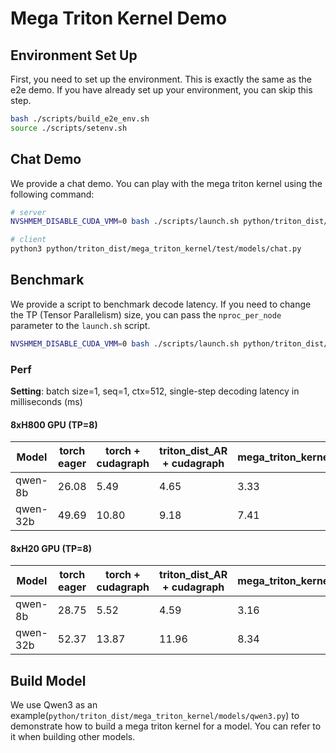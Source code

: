 # Mega Triton Kernel Demo
## Environment Set Up

First, you need to set up the environment. This is exactly the same as the e2e demo. If you have already set up your environment, you can skip this step.
```bash
bash ./scripts/build_e2e_env.sh
source ./scripts/setenv.sh
```


## Chat Demo
We provide a chat demo. You can play with the mega triton kernel using the following command:
```bash
# server
NVSHMEM_DISABLE_CUDA_VMM=0 bash ./scripts/launch.sh python/triton_dist/mega_triton_kernel/test/models/model_server.py --model Qwen/Qwen3-32B

# client
python3 python/triton_dist/mega_triton_kernel/test/models/chat.py
```

## Benchmark
We provide a script to benchmark decode latency. If you need to change the TP (Tensor Parallelism) size, you can pass the `nproc_per_node` parameter to the `launch.sh` script.
```bash
NVSHMEM_DISABLE_CUDA_VMM=0 bash ./scripts/launch.sh python/triton_dist/mega_triton_kernel/test/models/bench_qwen3.py --model Qwen/Qwen3-32B --seq_len 512
```

### Perf
**Setting**: batch size=1, seq=1, ctx=512, single-step decoding latency in milliseconds (ms)
#### 8xH800 GPU (TP=8)

| Model       | torch eager | torch + cudagraph | triton_dist_AR + cudagraph | mega_triton_kernel |
|---|---|---|---|---|
| qwen-8b     | 26.08       | 5.49              | 4.65                       | 3.33               |
| qwen-32b    | 49.69       | 10.80             | 9.18                       | 7.41               |

#### 8xH20 GPU (TP=8)

| Model       | torch eager | torch + cudagraph | triton_dist_AR + cudagraph | mega_triton_kernel |
|---|---|---|---|---|
| qwen-8b     | 28.75       | 5.52              | 4.59                       | 3.16               |
| qwen-32b    | 52.37       | 13.87             | 11.96                      | 8.34               |


## Build Model
We use Qwen3 as an example(`python/triton_dist/mega_triton_kernel/models/qwen3.py`) to demonstrate how to build a mega triton kernel for a model. You can refer to it when building other models.
